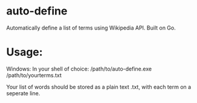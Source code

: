 # auto-define
Automatically define a list of terms using Wikipedia API. Built on Go.

# Usage: 

Windows: In your shell of choice: /path/to/auto-define.exe /path/to/yourterms.txt
    
Your list of words should be stored as a plain text .txt, with each term on a seperate line. 
